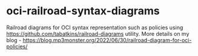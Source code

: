 # oci-railroad-syntax-diagrams
Railroad diagrams for OCI syntax representation such as policies using https://github.com/tabatkins/railroad-diagrams utility. More  details on my blog - https://blog.mp3monster.org/2022/06/30/railroad-diagram-for-oci-policies/

